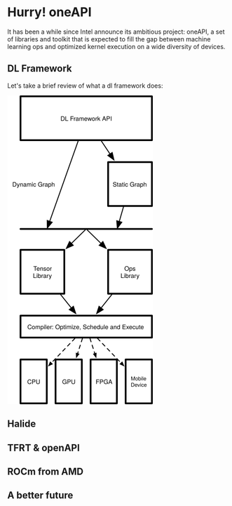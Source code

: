 # Hurry! oneAPI

It has been a while since Intel announce its ambitious project: oneAPI, a set of libraries and toolkit that is expected to fill the gap between machine learning ops and optimized kernel execution on a wide diversity of devices.

## DL Framework

Let's take a brief review of what a dl framework does:

![dl_framework](./oneapi/dl_framework.svg)

## Halide

## TFRT & openAPI

## ROCm from AMD

## A better future